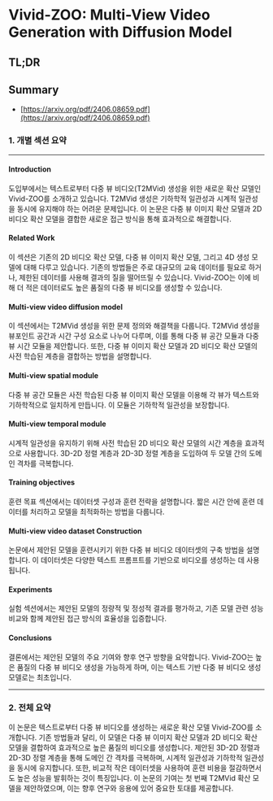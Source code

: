 # Vivid-ZOO: Multi-View Video Generation with Diffusion Model
## TL;DR
## Summary
- [https://arxiv.org/pdf/2406.08659.pdf](https://arxiv.org/pdf/2406.08659.pdf)

### 1. 개별 섹션 요약
---

#### Introduction

도입부에서는 텍스트로부터 다중 뷰 비디오(T2MVid) 생성을 위한 새로운 확산 모델인 Vivid-ZOO를 소개하고 있습니다. T2MVid 생성은 기하학적 일관성과 시계적 일관성을 동시에 유지해야 하는 어려운 문제입니다. 이 논문은 다중 뷰 이미지 확산 모델과 2D 비디오 확산 모델을 결합한 새로운 접근 방식을 통해 효과적으로 해결합니다.

#### Related Work

이 섹션은 기존의 2D 비디오 확산 모델, 다중 뷰 이미지 확산 모델, 그리고 4D 생성 모델에 대해 다루고 있습니다. 기존의 방법들은 주로 대규모의 교육 데이터를 필요로 하거나, 제한된 데이터를 사용해 결과의 질을 떨어뜨릴 수 있습니다. Vivid-ZOO는 이에 비해 더 적은 데이터로도 높은 품질의 다중 뷰 비디오를 생성할 수 있습니다.

#### Multi-view video diffusion model

이 섹션에서는 T2MVid 생성을 위한 문제 정의와 해결책을 다룹니다. T2MVid 생성을 뷰포인트 공간과 시간 구성 요소로 나누어 다루며, 이를 통해 다중 뷰 공간 모듈과 다중 뷰 시간 모듈을 제안합니다. 또한, 다중 뷰 이미지 확산 모델과 2D 비디오 확산 모델의 사전 학습된 계층을 결합하는 방법을 설명합니다.

#### Multi-view spatial module

다중 뷰 공간 모듈은 사전 학습된 다중 뷰 이미지 확산 모델을 이용해 각 뷰가 텍스트와 기하학적으로 일치하게 만듭니다. 이 모듈은 기하학적 일관성을 보장합니다.

#### Multi-view temporal module

시계적 일관성을 유지하기 위해 사전 학습된 2D 비디오 확산 모델의 시간 계층을 효과적으로 사용합니다. 3D-2D 정렬 계층과 2D-3D 정렬 계층을 도입하여 두 모델 간의 도메인 격차를 극복합니다.

#### Training objectives

훈련 목표 섹션에서는 데이터셋 구성과 훈련 전략을 설명합니다. 짧은 시간 안에 훈련 데이터를 처리하고 모델을 최적화하는 방법을 다룹니다.

#### Multi-view video dataset Construction

논문에서 제안된 모델을 훈련시키기 위한 다중 뷰 비디오 데이터셋의 구축 방법을 설명합니다. 이 데이터셋은 다양한 텍스트 프롬프트를 기반으로 비디오를 생성하는 데 사용됩니다.

#### Experiments

실험 섹션에서는 제안된 모델의 정량적 및 정성적 결과를 평가하고, 기존 모델 관련 성능 비교와 함께 제안된 접근 방식의 효율성을 입증합니다.

#### Conclusions

결론에서는 제안된 모델의 주요 기여와 향후 연구 방향을 요약합니다. Vivid-ZOO는 높은 품질의 다중 뷰 비디오 생성을 가능하게 하며, 이는 텍스트 기반 다중 뷰 비디오 생성 모델로는 최초입니다.

---

### 2. 전체 요약

이 논문은 텍스트로부터 다중 뷰 비디오를 생성하는 새로운 확산 모델 Vivid-ZOO를 소개합니다. 기존 방법들과 달리, 이 모델은 다중 뷰 이미지 확산 모델과 2D 비디오 확산 모델을 결합하여 효과적으로 높은 품질의 비디오를 생성합니다. 제안된 3D-2D 정렬과 2D-3D 정렬 계층을 통해 도메인 간 격차를 극복하며, 시계적 일관성과 기하학적 일관성을 동시에 유지합니다. 또한, 비교적 작은 데이터셋을 사용하여 훈련 비용을 절감하면서도 높은 성능을 발휘하는 것이 특징입니다. 이 논문의 기여는 첫 번째 T2MVid 확산 모델을 제안하였으며, 이는 향후 연구와 응용에 있어 중요한 토대를 제공합니다.